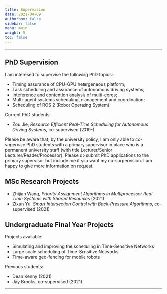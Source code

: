 ```yaml
---
title: Supervision
date: 2021-04-09
authorbox: false
sidebar: false
menu: main
weight: 5
toc: false
---
```


---

## PhD Supervision

I am interesed to supervise the following PhD topics:

- Timing assurance of CPU-GPU hetergeneous platform;
- Task scheduling and assurance of autonomous driving systems;
- Inteference and contention analysis of multi-cores;
- Multi-agent systems scheduling, management and coordination; 
- Scheduling of ROS 2 (Robot Operating System).

Current PhD students:

- Zou Jie, _Resource Efficient Real-Time Scheduling for Autonomous Driving Systems_, co-supervised (2019-)


Please be aware that, by the university policy, I am only able to _co-supervise_ PhD students with a primary supervisor in place who is a permanent university staff (with title Lecturer/Senior Lecturer/Reader/Processor). Please do submit PhD applications to the primary supervisor but include me if you want my co-surpervision. I am happy to give more information on request.


## MSc Research Projects

- Zhijian Wang, _Priority Assignment Algorithms in Multiprocessor Real-Time Systems with Shared Resources_ (2021)
- Zixun Yu, _Smart Intersection Control with Back-Pressure Algorithms_, co-supervised (2021)


## Undergraduate Final Year Projects

Projects available:

- Simulating and improving the scheduling in Time-Sensitive Networks
- Large scale scheduling of Time-Sensitive Networks
- Time-aware geo-fencing for mobile robots

Previous students:

- Dean Kenny (2021)
- Jay Brooks, co-supervised (2021)


---
